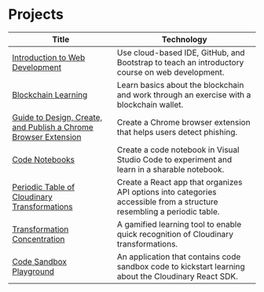 # Projects



| Title                                                                                                                                                              | Technology                                                                                                             |
| ------------------------------------------------------------------------------------------------------------------------------------------------------------------ | ---------------------------------------------------------------------------------------------------------------------- |
| [Introduction to Web Development](https://rpeltz.gitbook.io/portfolio/projects/introduction-to-web-development)                                                    | Use cloud-based IDE, GitHub, and Bootstrap to teach an introductory course on web development.                         |
| [Blockchain Learning](https://rpeltz.gitbook.io/portfolio/projects/blockchain-learning)                                                                            | Learn basics about the blockchain and work through an exercise with a blockchain wallet.                               |
| [Guide to Design, Create, and Publish a Chrome Browser Extension](https://rpeltz.gitbook.io/portfolio/projects/design-create-and-publish-a-chrome-extension-guide) | Create a Chrome browser extension that helps users detect phishing.                                                    |
| [Code Notebooks](https://rpeltz.gitbook.io/portfolio/projects/code-notebooks)                                                                                      | Create a code notebook in Visual Studio Code to experiment and learn in a sharable notebook.                           |
| [Periodic Table of Cloudinary Transformations](https://rpeltz.gitbook.io/portfolio/projects/periodic-table-of-cloudinary-transformations)                          | Create a React app that organizes API options into categories accessible from a structure resembling a periodic table. |
| [Transformation Concentration](https://rpeltz.gitbook.io/portfolio/projects/transformation-concentration)                                                          | A gamified learning tool to enable quick recognition of Cloudinary transformations.                                    |
| [Code Sandbox Playground](https://rpeltz.gitbook.io/portfolio/projects/code-sandbox-playground-for-cloudinary-transformations-prototype)                           | An application that contains code sandbox code to kickstart learning about the Cloudinary React SDK.                   |
